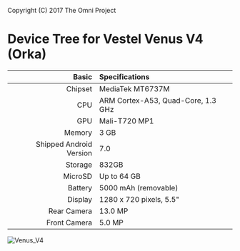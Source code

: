 Copyright (C) 2017 The Omni Project

Device Tree for Vestel Venus V4 (Orka)
============================================================
Basic   | Specifications
-------:|:-------------------------
Chipset | MediaTek MT6737M
CPU | ARM Cortex-A53, Quad-Core, 1.3 GHz
GPU     | Mali-T720 MP1
Memory  | 3 GB
Shipped Android Version | 7.0
Storage | 832GB
MicroSD | Up to 64 GB
Battery | 5000 mAh (removable)
Display | 1280 x 720 pixels, 5.5"
Rear Camera  | 13.0 MP
Front Camera | 5.0 MP

![Venus_V4](https://st3.myideasoft.com/idea/dp/82/myassets/products/974/x.png?revision=1515595621 "Venus_V4")
